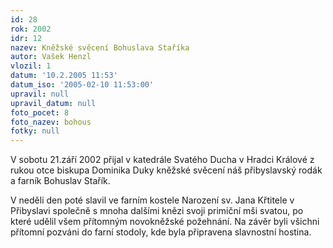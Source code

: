 ```yaml
---
id: 28
rok: 2002
idr: 12
nazev: Kněžské svěcení Bohuslava Staříka
autor: Vašek Henzl
vlozil: 1
datum: '10.2.2005 11:53'
datum_iso: '2005-02-10 11:53:00'
upravil: null
upravil_datum: null
foto_pocet: 8
foto_nazev: bohous
fotky: null
---
```

V sobotu 21.září 2002 přijal v katedrále Svatého Ducha v Hradci Králové z rukou otce biskupa Dominika Duky kněžské svěcení náš přibyslavský rodák a farník Bohuslav Stařík.
<p>
V neděli den poté slavil ve farním kostele Narození sv. Jana Křtitele v Přibyslavi společně s mnoha dalšími knězi svoji primiční mši svatou, po které udělil všem přítomným novokněžské požehnání. Na závěr byli všichni přítomní pozváni do farní stodoly, kde byla připravena slavnostní hostina.
<p>
